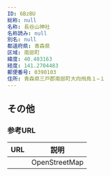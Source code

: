 ```yaml
---
ID: 6BzBU
総称: null
名称: 長谷山神社
名称読み: null
別名: null
都道府県: 青森県
区域: 南部町
緯度: 40.403163
経度: 141.2704483
郵便番号: 0390103
住所: 青森県三戸郡南部町大向飛鳥１−１
---
```


## その他

### 参考URL

| URL | 説明          |
| --- | ------------- |
|     | OpenStreetMap |
